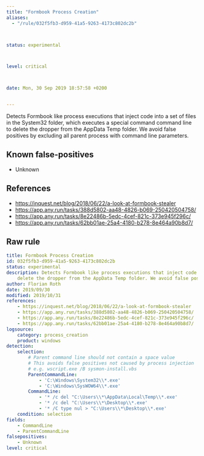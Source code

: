 ```yaml
---
title: "Formbook Process Creation"
aliases:
  - "/rule/032f5fb3-d959-41a5-9263-4173c802dc2b"



status: experimental



level: critical



date: Mon, 30 Sep 2019 18:57:58 +0200


---
```


Detects Formbook like process executions that inject code into a set of files in the System32 folder, which executes a special command command line to delete the dropper from the AppData Temp folder. We avoid false positives by excluding all parent process with command line parameters.

<!--more-->


## Known false-positives

* Unknown



## References

* https://inquest.net/blog/2018/06/22/a-look-at-formbook-stealer
* https://app.any.run/tasks/388d5802-aa48-4826-b069-250420504758/
* https://app.any.run/tasks/8e22486b-5edc-4cef-821c-373e945f296c/
* https://app.any.run/tasks/62bb01ae-25a4-4180-b278-8e464a90b8d7/


## Raw rule
```yaml
title: Formbook Process Creation
id: 032f5fb3-d959-41a5-9263-4173c802dc2b
status: experimental
description: Detects Formbook like process executions that inject code into a set of files in the System32 folder, which executes a special command command line to
    delete the dropper from the AppData Temp folder. We avoid false positives by excluding all parent process with command line parameters.
author: Florian Roth
date: 2019/09/30
modified: 2019/10/31
references:
    - https://inquest.net/blog/2018/06/22/a-look-at-formbook-stealer
    - https://app.any.run/tasks/388d5802-aa48-4826-b069-250420504758/
    - https://app.any.run/tasks/8e22486b-5edc-4cef-821c-373e945f296c/
    - https://app.any.run/tasks/62bb01ae-25a4-4180-b278-8e464a90b8d7/
logsource:
    category: process_creation
    product: windows
detection:
    selection:
        # Parent command line should not contain a space value
        # This avoids false positives not caused by process injection
        # e.g. wscript.exe /B sysmon-install.vbs
        ParentCommandLine: 
            - 'C:\Windows\System32\\*.exe'
            - 'C:\Windows\SysWOW64\\*.exe'
        CommandLine: 
            - '* /c del "C:\Users\\*\AppData\Local\Temp\\*.exe'
            - '* /c del "C:\Users\\*\Desktop\\*.exe'
            - '* /C type nul > "C:\Users\\*\Desktop\\*.exe'
    condition: selection
fields:
    - CommandLine
    - ParentCommandLine
falsepositives:
    - Unknown
level: critical

```
